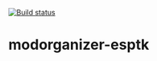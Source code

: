 [![Build status](https://ci.appveyor.com/api/projects/status/9521cwqvajwve52x?svg=true)](https://ci.appveyor.com/project/Modorganizer2/modorganizer-esptk)

# modorganizer-esptk
